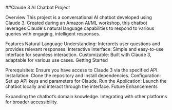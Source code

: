 ##Claude 3 AI Chatbot Project 

Overview
This project is a conversational AI chatbot developed using Claude 3. Created during an Amazon AI/ML workshop, this chatbot leverages Claude's natural language capabilities to respond to various queries with engaging, intelligent responses.

Features
Natural Language Understanding: Interprets user questions and provides relevant responses.
Interactive Interface: Simple and easy-to-use interface for seamless interaction.
Customizable: Built with Claude 3, adaptable for various use cases.
Getting Started

Prerequisites: Ensure you have access to Claude 3 via the specified API.
Installation: Clone the repository and install dependencies.
Configuration: Set up API keys and parameters for Claude.
Run the Application: Launch the chatbot locally and interact through the interface.
Future Enhancements

Expanding the chatbot’s domain knowledge.
Integrating with other platforms for broader accessibility.
